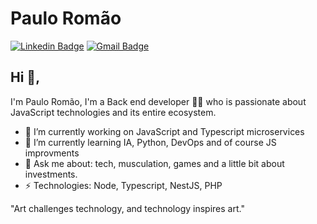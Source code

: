 # Paulo Romão
[![Linkedin Badge](https://img.shields.io/badge/-danielobara-blue?style=flat-square&logo=Linkedin&logoColor=white&link=https://www.linkedin.com/in/paulooosrj/)](https://www.linkedin.com/in/paulooosrj/)
[![Gmail Badge](https://img.shields.io/badge/-danieltsutomu@gmail.com-c14438?style=flat-square&logo=Gmail&logoColor=white&link=mailto:paulojunioromao@gmail.com)](mailto:paulojunioromao@gmail.com)

## Hi 👋, 
I'm Paulo Romão, I'm a Back end developer 👨‍💻 who is passionate about JavaScript technologies and its entire ecosystem. 

- 🔭 I’m currently working on JavaScript and Typescript microservices
- 🌱 I’m currently learning IA, Python, DevOps and of course JS improvments
- 💬 Ask me about: tech, musculation, games and a little bit about investments.
-  ⚡ Technologies: Node, Typescript, NestJS, PHP

"Art challenges technology, and technology inspires art." 
